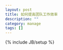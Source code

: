 ```yaml
---
layout: post
title: 如何提高团队工作效率
description: ""
category: manage
tags: []
---
```


{% include JB/setup %}
